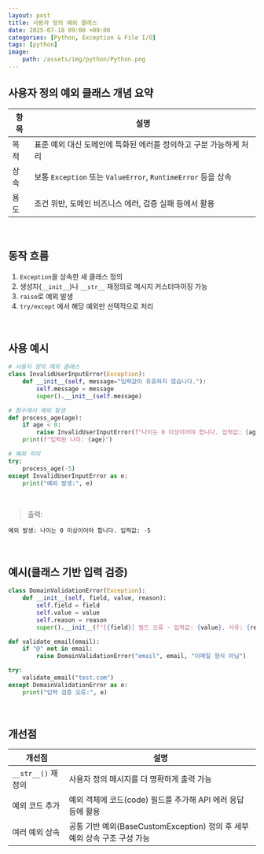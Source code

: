 ```yaml
---
layout: post
title: 사용자 정의 예외 클래스
date: 2025-07-18 09:00 +09:00
categories: [Python, Exception & File I/O]
tags: [python]
image:
    path: /assets/img/python/Python.png
---
```


## 사용자 정의 예외 클래스 개념 요약

| 항목 | 설명                                                   |
| -- | ---------------------------------------------------- |
| 목적 | 표준 예외 대신 도메인에 특화된 에러를 정의하고 구분 가능하게 처리                |
| 상속 | 보통 `Exception` 또는 `ValueError`, `RuntimeError` 등을 상속 |
| 용도 | 조건 위반, 도메인 비즈니스 에러, 검증 실패 등에서 활용                     |

<br>

## 동작 흐름

1. `Exception`을 상속한 새 클래스 정의
2. 생성자(`__init__`)나 `__str__` 재정의로 메시지 커스터마이징 가능
3. `raise`로 예외 발생
4. `try/except` 에서 해당 예외만 선택적으로 처리

<br>

## 사용 예시

```python
# 사용자 정의 예외 클래스
class InvalidUserInputError(Exception):
    def __init__(self, message="입력값이 유효하지 않습니다."):
        self.message = message
        super().__init__(self.message)

# 함수에서 예외 발생
def process_age(age):
    if age < 0:
        raise InvalidUserInputError(f"나이는 0 이상이어야 합니다. 입력값: {age}")
    print(f"입력된 나이: {age}")

# 예외 처리
try:
    process_age(-5)
except InvalidUserInputError as e:
    print("예외 발생:", e)
```

<br>

> 출력:

```text
예외 발생: 나이는 0 이상이어야 합니다. 입력값: -5
```

<br>

## 예시(클래스 기반 입력 검증)

```python
class DomainValidationError(Exception):
    def __init__(self, field, value, reason):
        self.field = field
        self.value = value
        self.reason = reason
        super().__init__(f"[{field}] 필드 오류 - 입력값: {value}, 사유: {reason}")

def validate_email(email):
    if "@" not in email:
        raise DomainValidationError("email", email, "이메일 형식 아님")

try:
    validate_email("test.com")
except DomainValidationError as e:
    print("입력 검증 오류:", e)
```

<br>

## 개선점

| 개선점             | 설명                                                   |
| --------------- | ---------------------------------------------------- |
| `__str__()` 재정의 | 사용자 정의 메시지를 더 명확하게 출력 가능                             |
| 예외 코드 추가        | 예외 객체에 코드(code) 필드를 추가해 API 에러 응답 등에 활용              |
| 여러 예외 상속        | 공통 기반 예외(BaseCustomException) 정의 후 세부 예외 상속 구조 구성 가능 |

